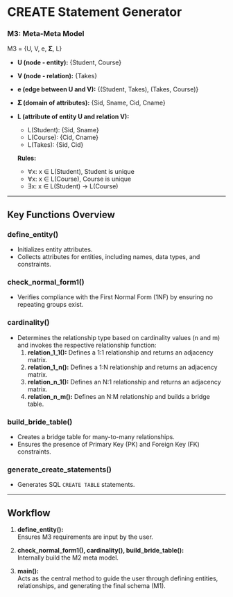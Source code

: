 # CREATE Statement Generator

### **M3: Meta-Meta Model**

M3 = {U, V, e, 𝚺, L}

- **U (node - entity):** {Student, Course}  
- **V (node - relation):** {Takes}  
- **e (edge between U and V):** {(Student, Takes), (Takes, Course)}  
- **𝚺 (domain of attributes):** {Sid, Sname, Cid, Cname}  
- **L (attribute of entity U and relation V):**
  - L(Student): {Sid, Sname}  
  - L(Course): {Cid, Cname}  
  - L(Takes): {Sid, Cid}  

  **Rules:**  
  - ∀x: x ∈ L(Student), Student is unique  
  - ∀x: x ∈ L(Course), Course is unique  
  - Ǝx: x ∈ L(Student) → L(Course)  

---

## Key Functions Overview

### **define_entity()**
- Initializes entity attributes.  
- Collects attributes for entities, including names, data types, and constraints.  

### **check_normal_form1()**
- Verifies compliance with the First Normal Form (1NF) by ensuring no repeating groups exist.  

### **cardinality()**
- Determines the relationship type based on cardinality values (n and m) and invokes the respective relationship function:
  1. **relation_1_1():** Defines a 1:1 relationship and returns an adjacency matrix.  
  2. **relation_1_n():** Defines a 1:N relationship and returns an adjacency matrix.  
  3. **relation_n_1():** Defines an N:1 relationship and returns an adjacency matrix.  
  4. **relation_n_m():** Defines an N:M relationship and builds a bridge table.  

### **build_bride_table()**
- Creates a bridge table for many-to-many relationships.  
- Ensures the presence of Primary Key (PK) and Foreign Key (FK) constraints.  

### **generate_create_statements()**
- Generates SQL `CREATE TABLE` statements.  

---

## Workflow

1. **define_entity():**  
   Ensures M3 requirements are input by the user.

2. **check_normal_form1(), cardinality(), build_bride_table():**  
   Internally build the M2 meta model.

3. **main():**  
   Acts as the central method to guide the user through defining entities, relationships, and generating the final schema (M1).  

